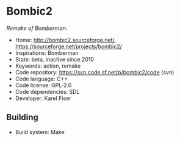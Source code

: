 # Bombic2

_Remake of Bomberman._

- Home: http://bombic2.sourceforge.net/, https://sourceforge.net/projects/bombic2/
- Inspirations: Bomberman
- State: beta, inactive since 2010
- Keywords: action, remake
- Code repository: https://svn.code.sf.net/p/bombic2/code (svn)
- Code language: C++
- Code license: GPL-2.0
- Code dependencies: SDL
- Developer: Karel Fiser

## Building

- Build system: Make
